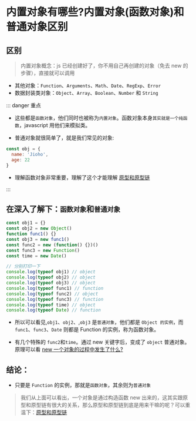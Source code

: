 # 内置对象有哪些?内置对象(函数对象)和普通对象区别

## 区别

> 内置对象概念：js 已经创建好了，你不用自己再创建的对象（免去 new 的步骤），直接就可以调用

- 其他对象：`Function`、`Arguments`、`Math`、`Date`、`RegExp`、`Error`
- 数据封装类对象：`Object`、`Array`、`Boolean`、`Number` 和 `String`

::: danger 重点

- 这些都是`函数对象`，他们同时也被称为`内置对象`。函数对象本身`其实就是一个纯函数`，javascript 用他们来模拟类。

- 普通对象就很简单了，就是我们常见的对象:

```js
const obj = {
  name: 'Jioho',
  age: 22
}
```

- 理解函数对象非常重要，理解了这个才能理解 [原型和原型链](./原型和原型链.html)

:::

## 在深入了解下：`函数对象`和`普通对象`

```js
const obj1 = {}
const obj2 = new Object()
function func1() {}
const obj3 = new func1()
const func2 = new (function() {})()
const func3 = new Function()
const time = new Date()

// 分别打印一下
console.log(typeof obj1) // object
console.log(typeof obj2) // object
console.log(typeof obj3) // object
console.log(typeof func1) // function
console.log(typeof func2) // object
console.log(typeof func3) // function
console.log(typeof time) // object
console.log(typeof Date) // function
```

- 所以可以看见,`obj1`、`obj2`、,`obj3` 是`普通对象`，他们都是 `Object 的实例`，而 `func1`、`func3`、`Date` 则都是 Function 的实例，称为函数对象。

- 有几个特殊的 `func2`和`time`。通过 new 关键字后，变成了 `object` 普通对象。原理可以看 [new 一个对象的过程中发生了什么?](./02.进阶.html#new-一个对象的过程中发生了什么.html)

## 结论：

- 只要是 `Function` 的实例，那就是`函数对象`，其余则为`普通对象`

> 我们从上面可以看出，一个对象是通过构造函数 new 出来的，这其实跟原型和原型链有很大的关系，那么原型和原型链到底是用来干嘛的呢？可以重温下：[原型和原型链](./原型和原型链.html)
